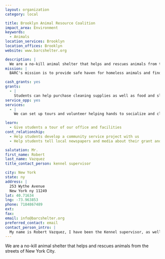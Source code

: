 ```yaml
---
layout: organization
category: local

title: Brooklyn Animal Resource Coalition
impact_area: Environment
keywords: 
  - Animals
location_services: Brooklyn
location_offices: Brooklyn
website: www.barcshelter.org

description: |
  We are a no-kill animal shelter that helps and rescues animals from the streets of New York City.
mission: |
  BARC's mission is to provide safe haven for homeless animals and find permanent, loving homes for these animals. The animals in our care receive quality food, shelter, and medical attention. We meet the needs of homeless animals through the assistance of dedicated volunteers, revenues generated from the success of our pet supply business, and from private donations.

cash_grants: yes
grants: 
  - |
    Students can help purchase cleaning supplies as well as food and sleeping items for our dogs and cats. Also, students can help with the animals' medical supplies, which can be really add up. Then the students can come and help clean the animals living quarters and give them love and attention.
service_opp: yes
services: 
  - |
    We can set up tours and volunteer helping hands to socialize and clean the animals' living environment.  We can also arrange dog walking for the students with proper supervisors.

learn: 
  - Give students a tour of our office and facilities
cont_relationship: 
  - Help students develop a community service project with us
  - Help students tell local newspapers and media about their grant and/or project with us

salutation: Mr.
first_name: Robert
last_name: Vazquez
title_contact_person: kennel supervisor

city: New York
state: ny
address: |
  253 Wythe Avenue  
  New York ny 11249
lat: 40.71634
lng: -73.963853
phone: 7184867489
ext: 
fax: 
email: info@barcshelter.org
preferred_contact: email
contact_person_intro: |
  My name is Robert Vazquez, I have been the Kennel supervisor, as well as the dog behaviorist, trainer and caretaker. I have been at BARC the last 11 years and have helped over 1000 dogs and cats find homes in Brooklyn. I also help educate the public about the necessity of adopting from a no-kill animal shelter.
---
```

We are a no-kill animal shelter that helps and rescues animals from the streets of New York City.